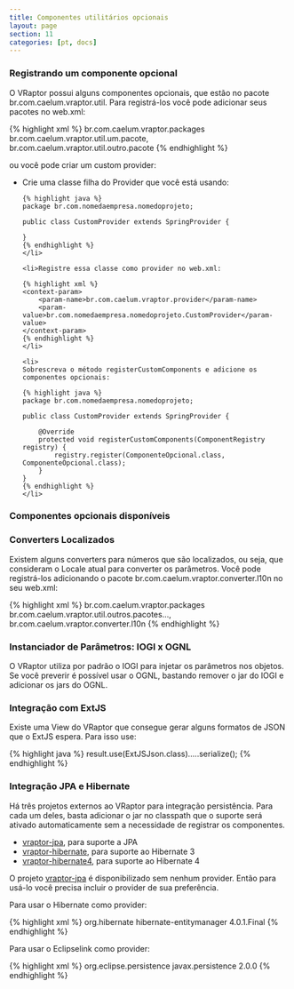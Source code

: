 ```yaml
---
title: Componentes utilitários opcionais
layout: page
section: 11
categories: [pt, docs]
---
```


<h3>Registrando um componente opcional</h3>

O VRaptor possui alguns componentes opcionais, que estão no pacote br.com.caelum.vraptor.util. Para registrá-los você pode adicionar seus pacotes no web.xml:

{% highlight xml %}
<context-param>
    <param-name>br.com.caelum.vraptor.packages</param-name>
    <param-value>
        br.com.caelum.vraptor.util.um.pacote,
        br.com.caelum.vraptor.util.outro.pacote
    </param-value>
</context-param>
{% endhighlight %}

ou você pode criar um custom provider:

<ul>
	<li>
	Crie uma classe filha do Provider que você está usando:

	{% highlight java %}
	package br.com.nomedaempresa.nomedoprojeto;

	public class CustomProvider extends SpringProvider {

	}
	{% endhighlight %}
	</li>

	<li>Registre essa classe como provider no web.xml:

	{% highlight xml %}
	<context-param>
		<param-name>br.com.caelum.vraptor.provider</param-name>
		<param-value>br.com.nomedaempresa.nomedoprojeto.CustomProvider</param-value>
	</context-param>
	{% endhighlight %}
	</li>

	<li>
	Sobrescreva o método registerCustomComponents e adicione os componentes opcionais:

	{% highlight java %}
	package br.com.nomedaempresa.nomedoprojeto;

	public class CustomProvider extends SpringProvider {

		@Override
		protected void registerCustomComponents(ComponentRegistry registry) {
		    registry.register(ComponenteOpcional.class, ComponenteOpcional.class);
		}
	}
	{% endhighlight %}
	</li>
</ul>

<h3>Componentes opcionais disponíveis</h3>

<h3>Converters Localizados</h3>

Existem alguns converters para números que são localizados, ou seja, que consideram o Locale atual para converter os parâmetros. Você pode registrá-los adicionando o pacote br.com.caelum.vraptor.converter.l10n no seu web.xml:

{% highlight xml %}
<context-param>
    <param-name>br.com.caelum.vraptor.packages</param-name>
    <param-value>
        br.com.caelum.vraptor.util.outros.pacotes...,
        br.com.caelum.vraptor.converter.l10n
    </param-value>
</context-param>
{% endhighlight %}

<h3>Instanciador de Parâmetros: IOGI x OGNL</h3>

O VRaptor utiliza por padrão o IOGI para injetar os parâmetros nos objetos. Se você preverir é possível usar o OGNL, bastando remover o jar do IOGI e adicionar os jars do OGNL.

<h3>Integração com ExtJS</h3>

Existe uma View do VRaptor que consegue gerar alguns formatos de JSON que o ExtJS espera. Para isso use:

{% highlight java %}
result.use(ExtJSJson.class).....serialize();
{% endhighlight %}

<h3>Integração JPA e Hibernate</h3>

Há três projetos externos ao VRaptor para integração persistência. Para cada um deles, basta adicionar o jar no classpath que o suporte será ativado automaticamente sem a necessidade de registrar os componentes.

<ul>
  <li><a href="http://github.com/caelum/vraptor-jpa">vraptor-jpa</a>, para suporte a JPA</li>
  <li><a href="http://github.com/caelum/vraptor-hibernate">vraptor-hibernate</a>, para suporte ao Hibernate 3</li>
  <li><a href="http://github.com/garcia-jj/vraptor-hibernate4">vraptor-hibernate4</a>, para suporte ao Hibernate 4</li>
</ul>

O projeto <a href="http://github.com/caelum/vraptor-jpa">vraptor-jpa</a> é disponibilizado sem nenhum provider. Então para usá-lo você precisa 
incluir o provider de sua preferência.

Para usar o Hibernate como provider:

{% highlight xml %}
	<dependency>
		<groupId>org.hibernate</groupId>
		<artifactId>hibernate-entitymanager</artifactId>
		<version>4.0.1.Final</version>
	</dependency>
{% endhighlight %}


Para usar o Eclipselink como provider:

{% highlight xml %}
	<dependency>
		<groupId>org.eclipse.persistence</groupId>
		<artifactId>javax.persistence</artifactId>
		<version>2.0.0</version>
	</dependency>
{% endhighlight %}

<br /><br />
